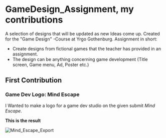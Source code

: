 # GameDesign_Assignment, my contributions
A selection of designs that will be updated as new Ideas come up. Created for the "Game Design" -Course at Yrgo Gothenburg.
Assignment in short: 
- Create designs from fictional games that the teacher has provided in an assignment.
- The design can be anything concerning game development (Title screen, Game menu, Ad, Poster etc.)

  
## First Contribution
### Game Dev Logo: **Mind Escape**

I Wanted to make a logo for a game dev studio on the given submit _Mind Escape_.

**This is the result**

![Mind_Escape_Export](https://github.com/user-attachments/assets/50a1ec8f-654c-4779-9133-731437beb727)
